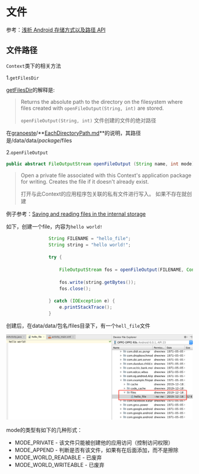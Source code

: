 # 文件

参考：[浅析 Android 存储方式以及路径 API](https://juejin.im/entry/58b2f1ee8d6d810057f11fa9)

## 文件路径

`Context`类下的相关方法

1.`getFilesDir`

[getFilesDir](https://developer.android.com/reference/android/content/Context#getFilesDir())的解释是:

> Returns the absolute path to the directory on the filesystem where files created with `openFileOutput(String, int)` are stored.
>
> `openFileOutput(String, int)` 文件创建的文件的绝对路径

在[granoeste](https://gist.github.com/granoeste)/**[EachDirectoryPath.md](https://gist.github.com/granoeste/5574148)**的说明，其路径是/data/data/*package*/files



2.`openFileOutput`

```java
public abstract FileOutputStream openFileOutput (String name, int mode)
```

> Open a private file associated with this Context's application package for writing. Creates the file if it doesn't already exist.
>
> 打开与此Context的应用程序包关联的私有文件进行写入。 如果不存在就创建

例子参考：[Saving and reading files in the internal storage](http://www.lucazanini.eu/en/2016/android/saving-reading-files-internal-storage/)

如下，创建一个file，内容为`hello world!`

```java
                String FILENAME = "hello_file";
                String string = "hello world!";

                try {

                    FileOutputStream fos = openFileOutput(FILENAME, Context.MODE_PRIVATE);

                    fos.write(string.getBytes());
                    fos.close();

                } catch (IOException e) {
                    e.printStackTrace();
                }
```

创建后，在data/data/包名/files目录下，有一个`hell_file`文件

![038](https://github.com/winfredzen/Android-Basic/blob/master/images/038.png)

mode的类型有如下的几种形式：

+ MODE_PRIVATE - 该文件只能被创建他的应用访问（控制访问权限）
+ MODE_APPEND - 判断是否有该文件，如果有在后面添加，而不是擦除
+ MODE_WORLD_READABLE - 已废弃
+ MODE_WORLD_WRITEABLE - 已废弃



